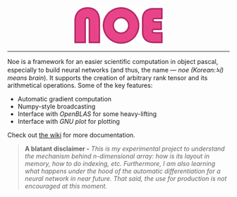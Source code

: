 <div align="center">
<img src="assets/noe-txt.png" alt="logo" width="200px"></img>
</div>

***

Noe is a framework for an easier scientific computation in object pascal, especially to build neural networks (and thus, the name — *noe (Korean:뇌) means brain*). It supports the creation of arbitrary rank tensor and its arithmetical operations. Some of the key features:
- Automatic gradient computation
- Numpy-style broadcasting
- Interface with *OpenBLAS* for some heavy-lifting
- Interface with *GNU plot* for plotting

Check out [the wiki](https://github.com/ariaghora/noe/wiki) for more documentation.

> **A blatant disclaimer -** *This is my experimental project to understand the mechanism behind n-dimensional array: how is its layout in memory, how to do indexing, etc. Furthermore, I am also learning what happens under the hood of the automatic differentiation for a neural network in near future. That said, the use for production is not encouraged at this moment.*
